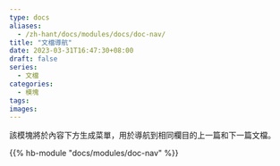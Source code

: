 ```yaml
---
type: docs
aliases:
  - /zh-hant/docs/modules/docs/doc-nav/
title: "文檔導航"
date: 2023-03-31T16:47:30+08:00
draft: false
series:
  - 文檔
categories:
  - 模塊
tags:
images:
---
```


該模塊將於內容下方生成菜單，用於導航到相同欄目的上一篇和下一篇文檔。

<!--more-->

{{% hb-module "docs/modules/doc-nav" %}}
